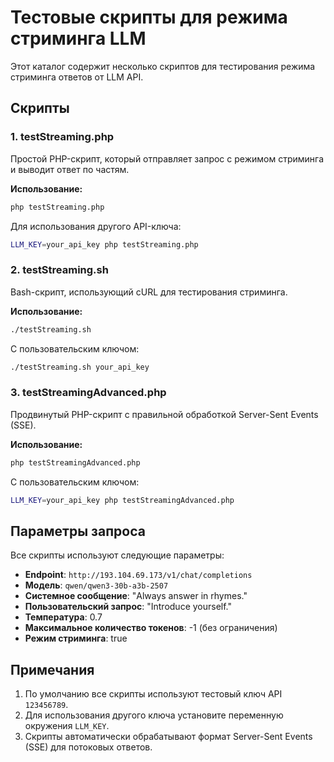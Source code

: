 # Тестовые скрипты для режима стриминга LLM

Этот каталог содержит несколько скриптов для тестирования режима стриминга ответов от LLM API.

## Скрипты

### 1. testStreaming.php
Простой PHP-скрипт, который отправляет запрос с режимом стриминга и выводит ответ по частям.

**Использование:**
```bash
php testStreaming.php
```

Для использования другого API-ключа:
```bash
LLM_KEY=your_api_key php testStreaming.php
```

### 2. testStreaming.sh
Bash-скрипт, использующий cURL для тестирования стриминга.

**Использование:**
```bash
./testStreaming.sh
```

С пользовательским ключом:
```bash
./testStreaming.sh your_api_key
```

### 3. testStreamingAdvanced.php
Продвинутый PHP-скрипт с правильной обработкой Server-Sent Events (SSE).

**Использование:**
```bash
php testStreamingAdvanced.php
```

С пользовательским ключом:
```bash
LLM_KEY=your_api_key php testStreamingAdvanced.php
```

## Параметры запроса

Все скрипты используют следующие параметры:

- **Endpoint**: `http://193.104.69.173/v1/chat/completions`
- **Модель**: `qwen/qwen3-30b-a3b-2507`
- **Системное сообщение**: "Always answer in rhymes."
- **Пользовательский запрос**: "Introduce yourself."
- **Температура**: 0.7
- **Максимальное количество токенов**: -1 (без ограничения)
- **Режим стриминга**: true

## Примечания

1. По умолчанию все скрипты используют тестовый ключ API `123456789`.
2. Для использования другого ключа установите переменную окружения `LLM_KEY`.
3. Скрипты автоматически обрабатывают формат Server-Sent Events (SSE) для потоковых ответов.